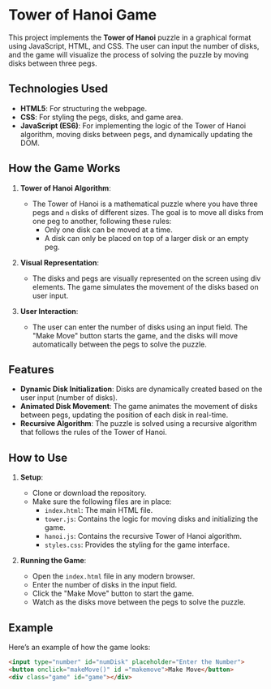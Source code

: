 # Tower of Hanoi Game

This project implements the **Tower of Hanoi** puzzle in a graphical format using JavaScript, HTML, and CSS. The user can input the number of disks, and the game will visualize the process of solving the puzzle by moving disks between three pegs.

## Technologies Used

- **HTML5**: For structuring the webpage.
- **CSS**: For styling the pegs, disks, and game area.
- **JavaScript (ES6)**: For implementing the logic of the Tower of Hanoi algorithm, moving disks between pegs, and dynamically updating the DOM.

## How the Game Works

1. **Tower of Hanoi Algorithm**: 
   - The Tower of Hanoi is a mathematical puzzle where you have three pegs and `n` disks of different sizes. The goal is to move all disks from one peg to another, following these rules:
     - Only one disk can be moved at a time.
     - A disk can only be placed on top of a larger disk or an empty peg.

2. **Visual Representation**:
   - The disks and pegs are visually represented on the screen using div elements. The game simulates the movement of the disks based on user input.

3. **User Interaction**:
   - The user can enter the number of disks using an input field. The "Make Move" button starts the game, and the disks will move automatically between the pegs to solve the puzzle.

## Features

- **Dynamic Disk Initialization**: Disks are dynamically created based on the user input (number of disks).
- **Animated Disk Movement**: The game animates the movement of disks between pegs, updating the position of each disk in real-time.
- **Recursive Algorithm**: The puzzle is solved using a recursive algorithm that follows the rules of the Tower of Hanoi.

## How to Use

1. **Setup**:
   - Clone or download the repository.
   - Make sure the following files are in place:
     - `index.html`: The main HTML file.
     - `tower.js`: Contains the logic for moving disks and initializing the game.
     - `hanoi.js`: Contains the recursive Tower of Hanoi algorithm.
     - `styles.css`: Provides the styling for the game interface.

2. **Running the Game**:
   - Open the `index.html` file in any modern browser.
   - Enter the number of disks in the input field.
   - Click the "Make Move" button to start the game.
   - Watch as the disks move between the pegs to solve the puzzle.

## Example

Here’s an example of how the game looks:

```html
<input type="number" id="numDisk" placeholder="Enter the Number">
<button onclick="makeMove()" id ="makemove">Make Move</button>
<div class="game" id="game"></div>

